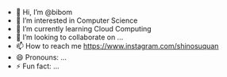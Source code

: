 - 👋 Hi, I’m @bibom
- 👀 I’m interested in Computer Science
- 🌱 I’m currently learning Cloud Computing
- 💞️ I’m looking to collaborate on ...
- 📫 How to reach me https://www.instagram.com/shinosuquan
- 😄 Pronouns: ...
- ⚡ Fun fact: ...

<!---
bibom9x/bibom9x is a ✨ special ✨ repository because its `README.md` (this file) appears on your GitHub profile.
You can click the Preview link to take a look at your changes.
--->
